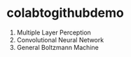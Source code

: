 # colabtogithubdemo

1. Multiple Layer Perception
2. Convolutional Neural Network
3. General Boltzmann Machine
